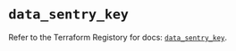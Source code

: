 # `data_sentry_key`

Refer to the Terraform Registory for docs: [`data_sentry_key`](https://registry.terraform.io/providers/jianyuan/sentry/0.12.1/docs/data-sources/key).
